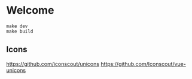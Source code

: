 # Welcome

```
make dev
make build
```

## Icons
https://github.com/iconscout/unicons
https://github.com/Iconscout/vue-unicons
